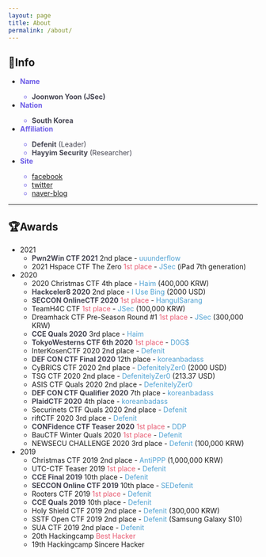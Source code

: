 ```yaml
---
layout: page
title: About
permalink: /about/
---
```

## 🔎Info
- <span style="color:#6c5ce7">**Name**
  - <span style="color:#454552">**Joonwon Yoon (JSec)**</span>
- <span style="color:#6c5ce7">**Nation**
  - <span style="color:#454552">**South Korea**
- <span style="color:#6c5ce7">**Affiliation**
  - <span style="color:#454552">**Defenit** (Leader)
  - <span style="color:#454552">**Hayyim Security** (Researcher)
- <span style="color:#6c5ce7">**Site**
  - [facebook](https://www.facebook.com/yjw.sz/)
  - [twitter](https://twitter.com/jsec_)
  - [naver-blog](https://blog.naver.com/yjw_sz)

---

## 🏆Awards
- 2021
  - <span style="color:#454552">**Pwn2Win CTF 2021**</span> 2nd place - <span style="color:#4ea1d3">uuunderflow</span>
  - 2021 Hspace CTF The Zero <span style="color:#e85a71">1st place</span> - <span style="color:#4ea1d3">JSec</span> (iPad 7th generation)
- 2020
  - 2020 Christmas CTF 4th place - <span style="color:#4ea1d3">Haim</span> (400,000 KRW)
  - <span style="color:#454552">**Hackceler8 2020**</span> 2nd place - <span style="color:#4ea1d3">I Use Bing</span> (2000 USD)
  - <span style="color:#454552">**SECCON OnlineCTF 2020**</span> <span style="color:#e85a71">1st place</span> - <span style="color:#4ea1d3">HangulSarang</span>
  - TeamH4C CTF <span style="color:#e85a71">1st place</span> - <span style="color:#4ea1d3">JSec</span> (100,000 KRW)
  - Dreamhack CTF Pre-Season Round #1 <span style="color:#e85a71">1st place</span> - <span style="color:#4ea1d3">JSec</span> (300,000 KRW)
  - <span style="color:#454552">**CCE Quals 2020**</span> 3rd place - <span style="color:#4ea1d3">Haim</span>
  - <span style="color:#454552">**TokyoWesterns CTF 6th 2020**</span> <span style="color:#e85a71">1st place</span> - <span style="color:#4ea1d3">D0G$</span>
  - InterKosenCTF 2020 2nd place - <span style="color:#4ea1d3">Defenit</span>
  - <span style="color:#454552">**DEF CON CTF Final 2020**</span> 12th place - <span style="color:#4ea1d3">koreanbadass</span>
  - CyBRICS CTF 2020 2nd place - <span style="color:#4ea1d3">DefenitelyZer0</span> (2000 USD)
  - TSG CTF 2020 2nd place - <span style="color:#4ea1d3">DefenitelyZer0</span> (213.37 USD)
  - ASIS CTF Quals 2020 2nd place - <span style="color:#4ea1d3">DefenitelyZer0
  - <span style="color:#454552">**DEF CON CTF Qualifier 2020**</span> 7th place - <span style="color:#4ea1d3">koreanbadass
  - <span style="color:#454552">**PlaidCTF 2020**</span> 4th place - <span style="color:#4ea1d3">koreanbadass
  - Securinets CTF Quals 2020 2nd place - <span style="color:#4ea1d3">Defenit
  - riftCTF 2020 3rd place - <span style="color:#4ea1d3">Defenit
  - <span style="color:#454552">**CONFidence CTF Teaser 2020**</span> <span style="color:#e85a71">1st place</span> - <span style="color:#4ea1d3">DDP
  - BauCTF Winter Quals 2020 <span style="color:#e85a71">1st place</span> - <span style="color:#4ea1d3">Defenit
  - NEWSECU CHALLENGE 2020 3rd place - <span style="color:#4ea1d3">Defenit</span> (100,000 KRW)
- 2019
  - Christmas CTF 2019 2nd place - <span style="color:#4ea1d3">AntiPPP</span> (1,000,000 KRW)
  - UTC-CTF Teaser 2019 <span style="color:#e85a71">1st place</span> - <span style="color:#4ea1d3">Defenit
  - <span style="color:#454552">**CCE Final 2019**</span> 10th place - <span style="color:#4ea1d3">Defenit
  - <span style="color:#454552">**SECCON Online CTF 2019**</span> 10th place - <span style="color:#4ea1d3">SEDefenit
  - Rooters CTF 2019 <span style="color:#e85a71">1st place </span>- <span style="color:#4ea1d3">Defenit
  - <span style="color:#454552">**CCE Quals 2019**</span> 10th place - <span style="color:#4ea1d3">Defenit
  - Holy Shield CTF 2019 2nd place - <span style="color:#4ea1d3">Defenit</span> (300,000 KRW)
  - SSTF Open CTF 2019 2nd place - <span style="color:#4ea1d3">Defenit</span> (Samsung Galaxy S10)
  - SUA CTF 2019 2nd place - <span style="color:#4ea1d3">Defenit
  - 20th Hackingcamp <span style="color:#e85a71">Best Hacker
  - 19th Hackingcamp Sincere Hacker
